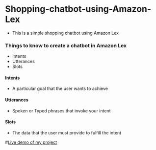 # Shopping-chatbot-using-Amazon-Lex
+ This is a simple shopping chatbot using Amazon Lex

### Things to know to create a chatbot in Amazon Lex
+ Intents
+ Utterances
+ Slots

#### Intents
+ A particular goal that the user wants to achieve
#### Utterances
+ Spoken or Typed phrases that invoke your intent
#### Slots
+ The data that the user must provide to fulfill the intent

#[Live demo of my project](https://nivethitha167.000webhostapp.com/Amazon%20Lex%20-%20Google%20Chrome%202020-07-27%2021-23-41.mp4)
